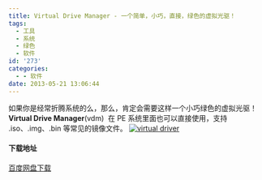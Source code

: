 ```yaml
---
title: Virtual Drive Manager - 一个简单，小巧，直接，绿色的虚拟光驱！
tags:
  - 工具
  - 系统
  - 绿色
  - 软件
id: '273'
categories:
  - - 软件
date: 2013-05-21 13:06:44
---
```


如果你是经常折腾系统的么，那么，肯定会需要这样一个小巧绿色的虚拟光驱！**Virtual Drive Manager**(vdm)  在 PE 系统里面也可以直接使用，支持 .iso、.img、.bin 等常见的镜像文件。 [![virtual driver](http://vsnote.test/wp-content/uploads/2013/05/virtual-driver.jpg)](http://vsnote.test/wp-content/uploads/2013/05/virtual-driver.jpg)  

#### 下载地址

[百度网盘下载](http://pan.baidu.com/share/link?shareid=487797&uk=1796312283 "Virtual Drive Manager 虚拟光驱下载")